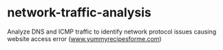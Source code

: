 # network-traffic-analysis
Analyze DNS and ICMP traffic to identify network protocol issues causing website access error (www.yummyrecipesforme.com)
